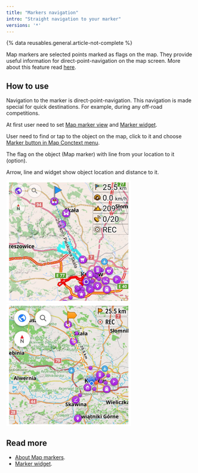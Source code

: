 ```yaml
---
title: "Markers navigation"
intro: "Straight navigation to your marker"
versions: '*'
---
```

{% data reusables.general.article-not-complete %}

Map markers are selected points marked as flags on the map. They provide useful information for direct-point-navigation on the map screen. More about this feature read [here](/osmand/personal/markers).

## How to use

Navigation to the marker is direct-point-navigation. This navigation is made special for quick destinations. For example, during any off-road competitions.

At first user need to set [Map marker view](/osmand/personal/markers) and [Marker widget](/osmand/widgets/markers).

User need to find or tap to the object on the map, click to it and choose [Marker button in Map Conctext menu](/osmand/map/map-context-menu#add--edit-marker).

The flag on the object (Map marker) with line from your location to it (option).

Arrow, line and widget show object location and distance to it.

![Navigation marker Android](/assets/images/navigation/marker/navigation_marker_android.png) ![Navigation marker iOS](/assets/images/navigation/marker/navigation_marker_ios.png)


## Read more

- [About Map markers](/osmand/personal/markers).
- [Marker widget](/osmand/widgets/markers).
